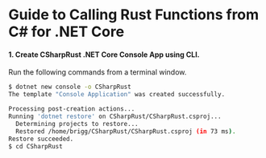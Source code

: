 # Guide to Calling Rust Functions from C# for .NET Core

#### 1. Create CSharpRust .NET Core Console App using CLI.

Run the following commands from a terminal window.

```bash
$ dotnet new console -o CSharpRust
The template "Console Application" was created successfully.

Processing post-creation actions...
Running 'dotnet restore' on CSharpRust/CSharpRust.csproj...
  Determining projects to restore...
  Restored /home/brigg/CSharpRust/CSharpRust.csproj (in 73 ms).
Restore succeeded.
$ cd CSharpRust

```


